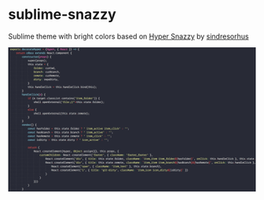# sublime-snazzy
Sublime theme with bright colors based on [Hyper Snazzy](https://github.com/sindresorhus/hyper-snazzy) by [sindresorhus](https://github.com/sindresorhus)

![](screenshot.png?raw=true)
